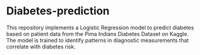 # Diabetes-prediction
This repository implements a Logistic Regression model to predict diabetes based on patient data from the Pima Indians Diabetes Dataset on Kaggle. The model is trained to identify patterns in diagnostic measurements that correlate with diabetes risk.

